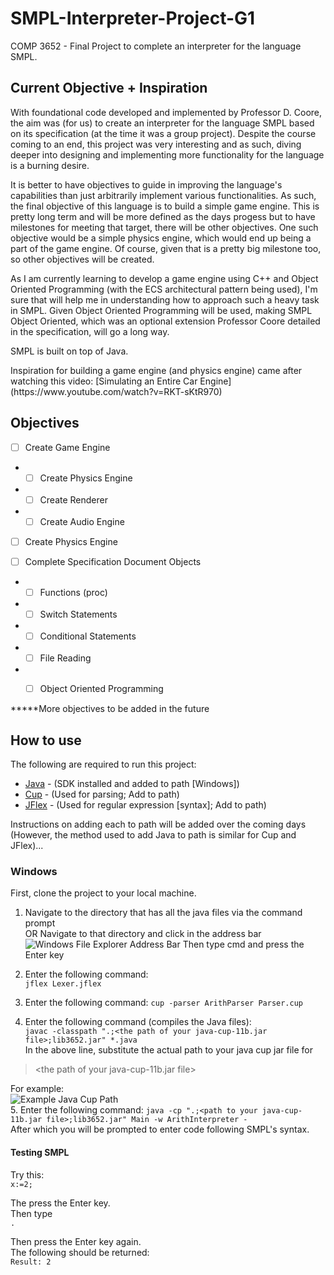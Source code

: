 # SMPL-Interpreter-Project-G1
COMP 3652 - Final Project to complete an interpreter for the language SMPL.

## Current Objective + Inspiration
With foundational code developed and implemented by Professor D. Coore, the aim was (for us) to create an interpreter for the language SMPL based on its specification (at the time it was a group project). Despite the course coming to an end, this project was very interesting and as such, diving deeper into designing and implementing more functionality for the language is a burning desire. 
<p>
It is better to have objectives to guide in improving the language's capabilities than just arbitrarily implement various functionalities. As such, the final objective of this language is to build a simple game engine. This is pretty long term and will be more defined as the days progess but to have milestones for meeting that target, there will be other objectives. One such objective would be a simple physics engine, which would end up being a part of the game engine. Of course, given that is a pretty big milestone too, so other objectives will be created.
<p> 
As I am currently learning to develop a game engine using C++ and Object Oriented Programming (with the ECS architectural pattern being used), I'm sure that will help me in understanding how to approach such a heavy task in SMPL. Given Object Oriented Programming will be used, making SMPL Object Oriented, which was an optional extension Professor Coore detailed in the specification, will go a long way. 
<p>
SMPL is built on top of Java.
<p>
Inspiration for building a game engine (and physics engine) came after watching this video:   
[Simulating an Entire Car Engine](https://www.youtube.com/watch?v=RKT-sKtR970)

<p>

## Objectives
- [ ] Create Game Engine  
- - [ ] Create Physics Engine    
- - [ ] Create Renderer  
- - [ ] Create Audio Engine   

- [ ] Create Physics Engine  

- [ ] Complete Specification Document Objects  
- - [ ] Functions (proc)  
- - [ ] Switch Statements  
- - [ ] Conditional Statements  
- - [ ] File Reading  
- - [ ] Object Oriented Programming  


*****More objectives to be added in the future

## How to use

The following are required to run this project:
- [Java](https://www.oracle.com/java/) - (SDK installed and added to path [Windows])  
- [Cup](https://github.com/duhai-alshukaili/CUP) - (Used for parsing; Add to path)  
- [JFlex](https://jflex.de/download.html) - (Used for regular expression [syntax]; Add to path) 
  
Instructions on adding each to path will be added over the coming days (However, the method used to add Java to path is similar for Cup and JFlex)...
  
### Windows

First, clone the project to your local machine.  
1. Navigate to the directory that has all the java files via the command prompt  
OR 
Navigate to that directory and click in the address bar  
![Windows File Explorer Address Bar](https://user-images.githubusercontent.com/94488901/227793032-650bb60c-9d66-4fe7-8b6b-b661ed647ee1.png)
Then type cmd and press the Enter key  

2. Enter the following command:  
```jflex Lexer.jflex```

3. Enter the following command:
```cup -parser ArithParser Parser.cup```

4. Enter the following command (compiles the Java files):  
```javac -classpath ".;<the path of your java-cup-11b.jar file>;lib3652.jar" *.java```  
In the above line, substitute the actual path to your java cup jar file for
> \<the path of your java-cup-11b.jar file>
>  
For example:  
![Example Java Cup Path](https://user-images.githubusercontent.com/94488901/227794099-36b84da5-a5e3-4059-b963-644db292878c.png)  
5. Enter the following command:
``` java -cp ".;<path to your java-cup-11b.jar file>;lib3652.jar" Main -w ArithInterpreter - ```  
After which you will be prompted to enter code following SMPL's syntax.  

#### Testing SMPL
Try this:  
```x:=2;```  

The press the Enter key.  
Then type  
```.```  

Then press the Enter key again.  
The following should be returned:  
```Result: 2```
